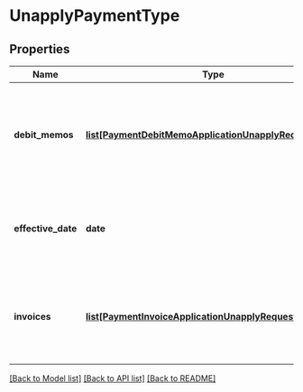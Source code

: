 # UnapplyPaymentType

## Properties
Name | Type | Description | Notes
------------ | ------------- | ------------- | -------------
**debit_memos** | [**list[PaymentDebitMemoApplicationUnapplyRequestType]**](PaymentDebitMemoApplicationUnapplyRequestType.md) | Container for debit memos. The maximum number of debit memos is 1,000.  | [optional] 
**effective_date** | **date** | The date when the payment is unapplied, in &#x60;yyyy-mm-dd&#x60; format.  | [optional] 
**invoices** | [**list[PaymentInvoiceApplicationUnapplyRequestType]**](PaymentInvoiceApplicationUnapplyRequestType.md) | Container for invoices. The maximum number of invoice is 1,000.  | [optional] 

[[Back to Model list]](../README.md#documentation-for-models) [[Back to API list]](../README.md#documentation-for-api-endpoints) [[Back to README]](../README.md)


